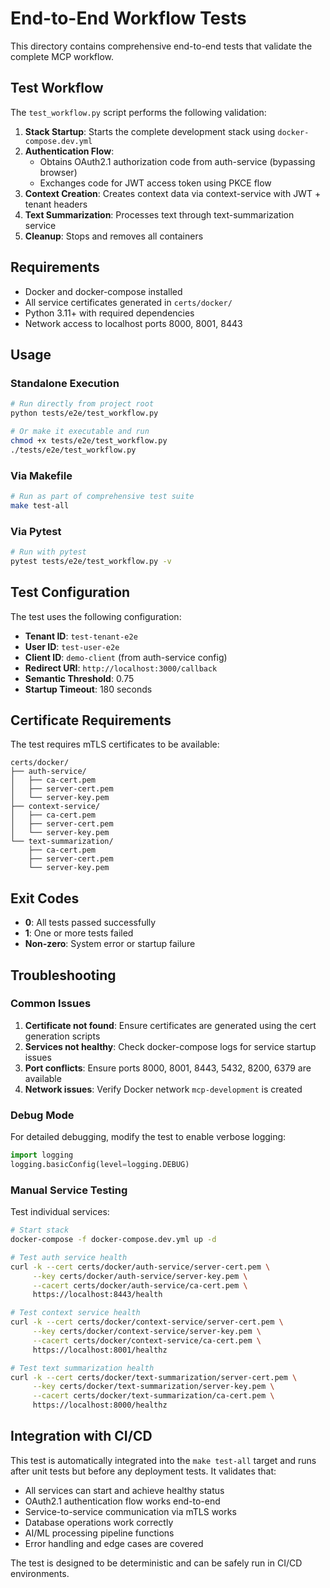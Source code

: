 # End-to-End Workflow Tests

This directory contains comprehensive end-to-end tests that validate the complete MCP workflow.

## Test Workflow

The `test_workflow.py` script performs the following validation:

1. **Stack Startup**: Starts the complete development stack using `docker-compose.dev.yml`
2. **Authentication Flow**: 
   - Obtains OAuth2.1 authorization code from auth-service (bypassing browser)
   - Exchanges code for JWT access token using PKCE flow
3. **Context Creation**: Creates context data via context-service with JWT + tenant headers
4. **Text Summarization**: Processes text through text-summarization service
5. **Cleanup**: Stops and removes all containers

## Requirements

- Docker and docker-compose installed
- All service certificates generated in `certs/docker/`
- Python 3.11+ with required dependencies
- Network access to localhost ports 8000, 8001, 8443

## Usage

### Standalone Execution
```bash
# Run directly from project root
python tests/e2e/test_workflow.py

# Or make it executable and run
chmod +x tests/e2e/test_workflow.py
./tests/e2e/test_workflow.py
```

### Via Makefile
```bash
# Run as part of comprehensive test suite
make test-all
```

### Via Pytest
```bash
# Run with pytest
pytest tests/e2e/test_workflow.py -v
```

## Test Configuration

The test uses the following configuration:

- **Tenant ID**: `test-tenant-e2e`
- **User ID**: `test-user-e2e`
- **Client ID**: `demo-client` (from auth-service config)
- **Redirect URI**: `http://localhost:3000/callback`
- **Semantic Threshold**: 0.75
- **Startup Timeout**: 180 seconds

## Certificate Requirements

The test requires mTLS certificates to be available:

```
certs/docker/
├── auth-service/
│   ├── ca-cert.pem
│   ├── server-cert.pem
│   └── server-key.pem
├── context-service/
│   ├── ca-cert.pem
│   ├── server-cert.pem
│   └── server-key.pem
└── text-summarization/
    ├── ca-cert.pem
    ├── server-cert.pem
    └── server-key.pem
```

## Exit Codes

- **0**: All tests passed successfully
- **1**: One or more tests failed
- **Non-zero**: System error or startup failure

## Troubleshooting

### Common Issues

1. **Certificate not found**: Ensure certificates are generated using the cert generation scripts
2. **Services not healthy**: Check docker-compose logs for service startup issues
3. **Port conflicts**: Ensure ports 8000, 8001, 8443, 5432, 8200, 6379 are available
4. **Network issues**: Verify Docker network `mcp-development` is created

### Debug Mode

For detailed debugging, modify the test to enable verbose logging:

```python
import logging
logging.basicConfig(level=logging.DEBUG)
```

### Manual Service Testing

Test individual services:

```bash
# Start stack
docker-compose -f docker-compose.dev.yml up -d

# Test auth service health
curl -k --cert certs/docker/auth-service/server-cert.pem \
     --key certs/docker/auth-service/server-key.pem \
     --cacert certs/docker/auth-service/ca-cert.pem \
     https://localhost:8443/health

# Test context service health  
curl -k --cert certs/docker/context-service/server-cert.pem \
     --key certs/docker/context-service/server-key.pem \
     --cacert certs/docker/context-service/ca-cert.pem \
     https://localhost:8001/healthz

# Test text summarization health
curl -k --cert certs/docker/text-summarization/server-cert.pem \
     --key certs/docker/text-summarization/server-key.pem \
     --cacert certs/docker/text-summarization/ca-cert.pem \
     https://localhost:8000/healthz
```

## Integration with CI/CD

This test is automatically integrated into the `make test-all` target and runs after unit tests but before any deployment tests. It validates that:

- All services can start and achieve healthy status
- OAuth2.1 authentication flow works end-to-end
- Service-to-service communication via mTLS works
- Database operations work correctly
- AI/ML processing pipeline functions
- Error handling and edge cases are covered

The test is designed to be deterministic and can be safely run in CI/CD environments.
